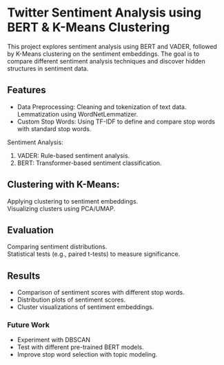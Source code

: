 # Twitter Sentiment Analysis using BERT &amp; K-Means Clustering
This project explores sentiment analysis using BERT and VADER, followed by K-Means clustering on the sentiment embeddings. The goal is to compare different sentiment analysis techniques and discover hidden structures in sentiment data.

## Features
* Data Preprocessing: Cleaning and tokenization of text data. Lemmatization using WordNetLemmatizer.
* Custom Stop Words: Using TF-IDF to define and compare stop words with standard stop words.

Sentiment Analysis:
1. VADER: Rule-based sentiment analysis.
2. BERT: Transformer-based sentiment classification.

## Clustering with K-Means:
Applying clustering to sentiment embeddings.  
Visualizing clusters using PCA/UMAP.  

## Evaluation 
Comparing sentiment distributions.  
Statistical tests (e.g., paired t-tests) to measure significance.

## Results
* Comparison of sentiment scores with different stop words.
* Distribution plots of sentiment scores.
* Cluster visualizations of sentiment embeddings.

### Future Work
* Experiment with DBSCAN
* Test with different pre-trained BERT models.
* Improve stop word selection with topic modeling.
